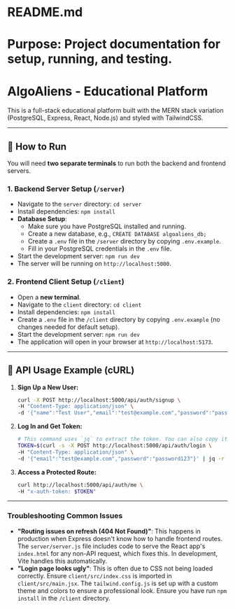 # README.md
# Purpose: Project documentation for setup, running, and testing.

# AlgoAliens - Educational Platform

This is a full-stack educational platform built with the MERN stack variation (PostgreSQL, Express, React, Node.js) and styled with TailwindCSS.

---

## 🚀 How to Run

You will need **two separate terminals** to run both the backend and frontend servers.

### 1. Backend Server Setup (`/server`)

-   Navigate to the `server` directory: `cd server`
-   Install dependencies: `npm install`
-   **Database Setup**:
    -   Make sure you have PostgreSQL installed and running.
    -   Create a new database, e.g., `CREATE DATABASE algoaliens_db;`
    -   Create a `.env` file in the `/server` directory by copying `.env.example`.
    -   Fill in your PostgreSQL credentials in the `.env` file.
-   Start the development server: `npm run dev`
-   The server will be running on `http://localhost:5000`.

### 2. Frontend Client Setup (`/client`)

-   Open a **new terminal**.
-   Navigate to the `client` directory: `cd client`
-   Install dependencies: `npm install`
-   Create a `.env` file in the `/client` directory by copying `.env.example` (no changes needed for default setup).
-   Start the development server: `npm run dev`
-   The application will open in your browser at `http://localhost:5173`.

---

## 🧪 API Usage Example (cURL)

1.  **Sign Up a New User:**

    ```sh
    curl -X POST http://localhost:5000/api/auth/signup \
    -H "Content-Type: application/json" \
    -d '{"name":"Test User","email":"test@example.com","password":"password123"}'
    ```

2.  **Log In and Get Token:**

    ```sh
    # This command uses `jq` to extract the token. You can also copy it manually.
    TOKEN=$(curl -s -X POST http://localhost:5000/api/auth/login \
    -H "Content-Type: application/json" \
    -d '{"email":"test@example.com","password":"password123"}' | jq -r .token)
    ```

3.  **Access a Protected Route:**

    ```sh
    curl http://localhost:5000/api/auth/me \
    -H "x-auth-token: $TOKEN"
    ```

---

### Troubleshooting Common Issues

-   **"Routing issues on refresh (404 Not Found)"**: This happens in production when Express doesn't know how to handle frontend routes. The `server/server.js` file includes code to serve the React app's `index.html` for any non-API request, which fixes this. In development, Vite handles this automatically.
-   **"Login page looks ugly"**: This is often due to CSS not being loaded correctly. Ensure `client/src/index.css` is imported in `client/src/main.jsx`. The `tailwind.config.js` is set up with a custom theme and colors to ensure a professional look. Ensure you have run `npm install` in the `/client` directory.